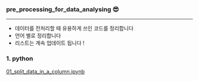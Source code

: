 ### pre_processing_for_data_analysing 😎

---

- 데이터를 전처리할 때 유용하게 쓰인 코드를 정리합니다
-  언어 별로 정리합니다
- 리스트는 계속 업데이트 됩니다 ! 



### 1. python

[01_split_data_in_a_column.ipynb](https://github.com/JuheePak/Pre_processing/blob/master/python/01_split_data_in_a_column.ipynb)



